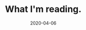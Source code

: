 ---
layout: bookshelf
title: What I'm reading.
date: 2020-04-06
excerpt: An update on the website I'm building.
---